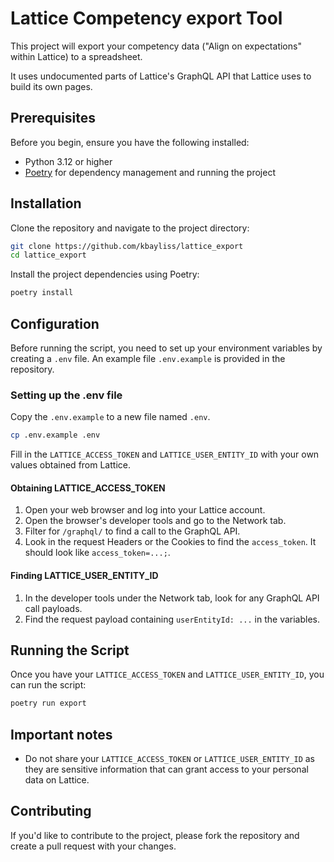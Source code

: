 # Lattice Competency export Tool

This project will export your competency data ("Align on expectations" within Lattice) to a spreadsheet.

It uses undocumented parts of Lattice's GraphQL API that Lattice uses to build its own pages.

## Prerequisites

Before you begin, ensure you have the following installed:

- Python 3.12 or higher
- [Poetry](https://python-poetry.org/docs/#installation) for dependency management and running the project

## Installation

Clone the repository and navigate to the project directory:

```bash
git clone https://github.com/kbayliss/lattice_export
cd lattice_export
```

Install the project dependencies using Poetry:

```bash
poetry install
```

## Configuration

Before running the script, you need to set up your environment variables by creating a `.env` file. An example file `.env.example` is provided in the repository.

### Setting up the .env file

Copy the `.env.example` to a new file named `.env`.

```bash
cp .env.example .env
```

Fill in the `LATTICE_ACCESS_TOKEN` and `LATTICE_USER_ENTITY_ID` with your own values obtained from Lattice.

#### Obtaining LATTICE_ACCESS_TOKEN

1. Open your web browser and log into your Lattice account.
2. Open the browser's developer tools and go to the Network tab.
3. Filter for `/graphql/` to find a call to the GraphQL API.
4. Look in the request Headers or the Cookies to find the `access_token`. It should look like `access_token=...;`.

#### Finding LATTICE_USER_ENTITY_ID

1. In the developer tools under the Network tab, look for any GraphQL API call payloads.
2. Find the request payload containing `userEntityId: ...` in the variables.

## Running the Script

Once you have your `LATTICE_ACCESS_TOKEN` and `LATTICE_USER_ENTITY_ID`, you can run the script:

```bash
poetry run export
```

## Important notes

- Do not share your `LATTICE_ACCESS_TOKEN` or `LATTICE_USER_ENTITY_ID` as they are sensitive information that can grant access to your personal data on Lattice.

## Contributing

If you'd like to contribute to the project, please fork the repository and create a pull request with your changes.
